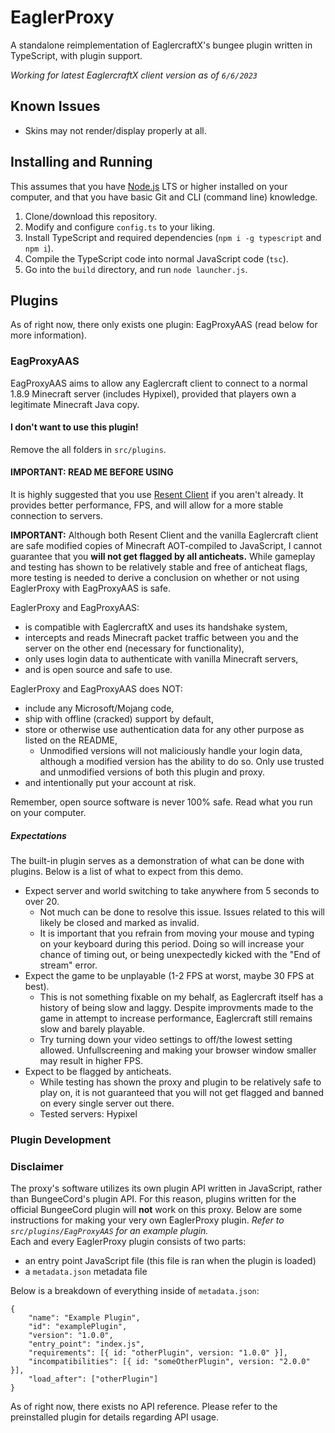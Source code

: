 # EaglerProxy
A standalone reimplementation of EaglercraftX's bungee plugin written in TypeScript, with plugin support.

*Working for latest EaglercraftX client version as of `6/6/2023`*
## Known Issues
* Skins may not render/display properly at all. 
## Installing and Running
This assumes that you have [Node.js](https://nodejs.org/en) LTS or higher installed on your computer, and that you have basic Git and CLI (command line) knowledge.

1. Clone/download this repository.
2. Modify and configure `config.ts` to your liking.
3. Install TypeScript and required dependencies (`npm i -g typescript` and `npm i`).
4. Compile the TypeScript code into normal JavaScript code (`tsc`).
5. Go into the `build` directory, and run `node launcher.js`.
## Plugins
As of right now, there only exists one plugin: EagProxyAAS (read below for more information).
### EagProxyAAS
EagProxyAAS aims to allow any Eaglercraft client to connect to a normal 1.8.9 Minecraft server (includes Hypixel), provided that players own a legitimate Minecraft Java copy.
#### I don't want to use this plugin!
Remove the all folders in `src/plugins`.
#### IMPORTANT: READ ME BEFORE USING
It is highly suggested that you use [Resent Client](https://reslauncher.vercel.app/) if you aren't already. It provides better performance, FPS, and will allow for a more stable connection to servers.

**IMPORTANT:** Although both Resent Client and the vanilla Eaglercraft client are safe modified copies of Minecraft AOT-compiled to JavaScript, I cannot guarantee that you **will not get flagged by all anticheats.** While gameplay and testing has shown to be relatively stable and free of anticheat flags, more testing is needed to derive a conclusion on whether or not using EaglerProxy with EagProxyAAS is safe.  

EaglerProxy and EagProxyAAS:
* is compatible with EaglercraftX and uses its handshake system,
* intercepts and reads Minecraft packet traffic between you and the server on the other end (necessary for functionality),
* only uses login data to authenticate with vanilla Minecraft servers,
* and is open source and safe to use.

EaglerProxy and EagProxyAAS does NOT:
* include any Microsoft/Mojang code,
* ship with offline (cracked) support by default,
* store or otherwise use authentication data for any other purpose as listed on the README,
    * Unmodified versions will not maliciously handle your login data, although a modified version has the ability to do so. Only use trusted and unmodified versions of both this plugin and proxy.
* and intentionally put your account at risk.

Remember, open source software is never 100% safe. Read what you run on your computer.

##### Expectations
The built-in plugin serves as a demonstration of what can be done with plugins. Below is a list of what to expect from this demo.
* Expect server and world switching to take anywhere from 5 seconds to over 20.
   * Not much can be done to resolve this issue. Issues related to this will likely be closed and marked as invalid.
   * It is important that you refrain from moving your mouse and typing on your keyboard during this period. Doing so will increase your chance of timing out, or being unexpectedly kicked with the "End of stream" error.
* Expect the game to be unplayable (1-2 FPS at worst, maybe 30 FPS at best).
   * This is not something fixable on my behalf, as Eaglercraft itself has a history of being slow and laggy. Despite improvments made to the game in attempt to increase performance, Eaglercraft still remains slow and barely playable.
   * Try turning down your video settings to off/the lowest setting allowed. Unfullscreening and making your browser window smaller may result in higher FPS.
* Expect to be flagged by anticheats.
   * While testing has shown the proxy and plugin to be relatively safe to play on, it is not guaranteed that you will not get flagged and banned on every single server out there.
   * Tested servers: Hypixel
### Plugin Development
### Disclaimer
The proxy's software utilizes its own plugin API written in JavaScript, rather than BungeeCord's plugin API. For this reason, plugins written for the official BungeeCord plugin will **not** work on this proxy. Below are some instructions for making your very own EaglerProxy plugin.
*Refer to `src/plugins/EagProxyAAS` for an example plugin.*  
Each and every EaglerProxy plugin consists of two parts:

* an entry point JavaScript file (this file is ran when the plugin is loaded)
* a `metadata.json` metadata file

Below is a breakdown of everything inside of `metadata.json`:  
```
{
    "name": "Example Plugin",
    "id": "examplePlugin",
    "version": "1.0.0",
    "entry_point": "index.js",
    "requirements": [{ id: "otherPlugin", version: "1.0.0" }],
    "incompatibilities": [{ id: "someOtherPlugin", version: "2.0.0" }],
    "load_after": ["otherPlugin"]
}
```
As of right now, there exists no API reference. Please refer to the preinstalled plugin for details regarding API usage.
